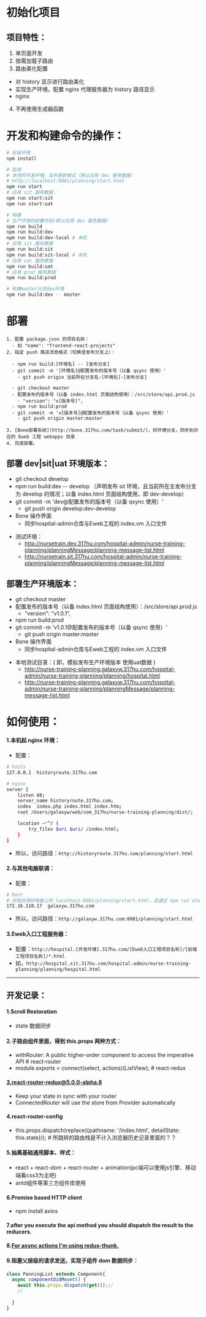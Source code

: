 # 初始化项目

## 项目特性：
1. 单页面开发
2. 按需加载子路由
3. 路由美化配置
  - 对 history 显示进行路由美化
  - 实现生产环境，配置 nginx 代理服务器为 history 路径显示
  - nginx
4. 不再使用生成器函数

# 开发和构建命令的操作：

```bash
# 安装环境
npm install

# 启用
# 本地的开发环境，及热更新模式（默认应用 dev 服务数据）
# http://localhost:8081/planning/start.html
npm run start
# 应用 sit 服务数据：
npm run start:sit
npm run start:uat

# 构建
# 生产环境的部署代码(默认应用 dev 服务数据)
npm run build
npm run build:dev
npm run build:dev-local # 本机
# 应用 sit 服务数据
npm run build:sit
npm run build:sit-local # 本机
# 应用 uat 服务数据
npm run build:uat
# 应用 prod 服务数据
npm run build:prod

# 构建master分支dev环境
npm run build:dev -- master

```

# 部署

```
1. 配置 package.json 的项目名称：
  - 如 "name": "frontend-react-projects"
2. 指定 push 推送消息格式（切换至发布分支上）：

  - npm run build:[环境名] -- [发布分支]
  - git commit -m '[环境名]@配置发布的版本号（以备 qsync 使用）'
    - git push origin 当前所在分支名:[环境名]-[发布分支]
  
  - git checkout master
  - 配置发布的版本号（以备 index.html 页面结构使用）：/src/store/api.prod.js 
    - "version": "v[版本号]",
  - npm run build:prod
  - git commit -m 'v[版本号]@配置发布的版本号（以备 qsync 使用）'
    - git push origin master:master
  
3. [Bone部署系统](http://bone.317hu.com/task/submit/)，将环境分支，同步到对应的 Eweb 工程 webapps 目录
4. 完成部署。
```

## 部署 dev|sit|uat 环境版本：
- git checkout develop
- npm run build:dev -- develop （声明发布 sit 环境，且当前所在主发布分支为 develop 的情况；以备 index.html 页面结构使用，即 dev-develop）
- git commit -m 'dev@配置发布的版本号（以备 qsync 使用）'
  - git push origin develop:dev-develop
- Bone 操作界面
  - 同步hospital-admin仓库与Eweb工程的 index.vm 入口文件
* 测试环境：
  - http://nursetrain.dev.317hu.com/hospital-admin/nurse-training-planning/planningMessage/planning-message-list.html
  - http://nursetrain.sit.317hu.com/hospital-admin/nurse-training-planning/planningMessage/planning-message-list.html

## 部署生产环境版本：
- git checkout master
- 配置发布的版本号（以备 index.html 页面结构使用）：/src/store/api.prod.js 
  - "version": "v1.0.1",
- npm run build:prod
- git commit -m 'v1.0.1@配置发布的版本号（以备 qsync 使用）'
  - git push origin master:master
- Bone 操作界面
  - 同步hospital-admin仓库与Eweb工程的 index.vm 入口文件
* 本地测试目录：( 即，模拟发布生产环境版本 使用uat数据 )
  - http://nurse-training-planning.galaxyw.317hu.com/hospital-admin/nurse-training-planning/planning/hospital.html
  - http://nurse-training-planning.galaxyw.317hu.com/hospital-admin/nurse-training-planning/planningMessage/planning-message-list.html


# 如何使用：

#### 1.本机起 nginx 环境：
- 配置：

```bash
# hosts
127.0.0.1  historyroute.317hu.com

# nginx
server {
    listen 80;
    server_name historyroute.317hu.com;
    index  index.php index.html index.htm;
    root /Users/galaxyw/web/com_317hu/nurse-training-planning/dist/;

    location ~*^/ {
        try_files $uri $uri/ /index.html;
    }
}
```
- 所以，访问路径：`http://historyroute.317hu.com/planning/start.html`
  
#### 2.与其他电脑联调：
- 配置：
```bash
# host
# 将指向源码电脑上的 localhost:8081/planning/start.html，且通过 npm run start 命令启动已经包含了单页面路由控制；
172.16.110.17  galaxyw.317hu.com
```
- 所以，访问路径：`http://galaxyw.317hu.com:8081/planning/start.html`

#### 3.Eweb入口工程服务器：
- 配置：`http://hospital.[开发环境].317hu.com/[Eweb入口工程项目名称]/[前端工程项目名称]/*.html`
- 如，`http://hospital.sit.317hu.com/hospital-admin/nurse-training-planning/planning/hospital.html`

***

## 开发记录：

#### 1.Scroll Restoration
- state 数据同步

#### 2.子路由组件里面，得到 this.props 两种方式：
- withRouter: A public higher-order component to access the imperative API # react-router
- module.exports = connect(select, actions)(ListView); # react-redux

#### 3.react-router-redux@5.0.0-alpha.6
- Keep your state in sync with your router 
- ConnectedRouter will use the store from Provider automatically

#### 4.react-router-config
- this.props.dispatch(replace({pathname: '/index.html', detailState: this.state})); # 所跳转的路由栈是不计入浏览器历史记录里面的？？

#### 5.抽离基础通用脚本、样式：
- react + react-dom + react-router + animation(pc端可以使用js引擎、移动端看css3为主吧) 
- antd组件等第三方组件库使用
  
#### 6.Promise based HTTP client
- npm install axios

#### 7.after you execute the api method you should dispatch the result to the reducers.

#### 8.[For async actions I'm using redux-thunk.](https://stackoverflow.com/questions/42872846/react-router-redux-setstate-warning-after-redirect/42915448#42915448)

#### 9.阻塞父层级的请求发送，实现子组件 dom 数据同步：

```javascript
class PanningList extends Component{
  async componentDidMount() {
    await this.props.dispatch(get());// 
    // 
    
  }
}
```
